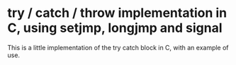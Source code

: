 try / catch / throw implementation in C, using setjmp, longjmp and signal
====

This is a little implementation of the try catch block in C, with an example of use.

